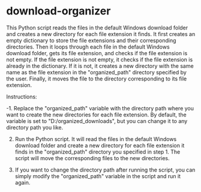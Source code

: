 # download-organizer
This Python script reads the files in the default Windows download folder and creates a new directory for each file extension it finds. It first creates an empty dictionary to store the file extensions and their corresponding directories. Then it loops through each file in the default Windows download folder, gets its file extension, and checks if the file extension is not empty. If the file extension is not empty, it checks if the file extension is already in the dictionary. If it is not, it creates a new directory with the same name as the file extension in the "organized_path" directory specified by the user. Finally, it moves the file to the directory corresponding to its file extension.

Instructions:

-1. Replace the "organized_path" variable with the directory path where you want to create the new directories for each file extension. By default, the variable is set to 
"D:/organized_downloads", but you can change it to any directory path you like.

2. Run the Python script. It will read the files in the default Windows download folder and create a new directory for each file extension it finds in the "organized_path" 
directory you specified in step 1. The script will move the corresponding files to the new directories.

3. If you want to change the directory path after running the script, you can simply modify the "organized_path" variable in the script and run it again.
